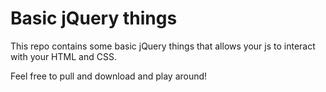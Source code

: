 # Basic jQuery things
This repo contains some basic jQuery things that allows your js to interact with your HTML and CSS.

Feel free to pull and download and play around!
